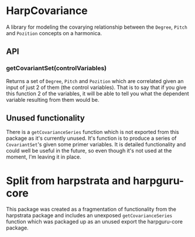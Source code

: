 # HarpCovariance

A library for modeling the covarying relationship between the `Degree`, `Pitch` and `Pozition` concepts on a harmonica.

## API

### getCovariantSet(controlVariables)

Returns a set of `Degree`, `Pitch` and `Pozition` which are correlated given an input of just 2 of them (the control variables). That is to say that if you give this function 2 of the variables, it will be able to tell you what the dependent variable resulting from them would be.

## Unused functionality

There is a `getCovarianceSeries` function which is not exported from this package as it's currently unused. It's function is to produce a series of `CovariantSet`'s given some primer variables. It is detailed functionality and could well be useful in the future, so even though it's not used at the moment, I'm leaving it in place.

# Split from harpstrata and harpguru-core

This package was created as a fragmentation of functionality from the harpstrata package and includes an unexposed `getCovarianceSeries` function which was packaged up as an unused export the harpguru-core package.
